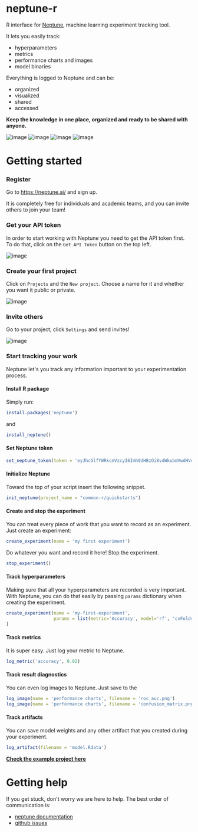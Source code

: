 # neptune-r

R interface for [Neptune](https://neptune.ai/), machine learning experiment tracking tool.

It lets you easily track:
* hyperparameters
* metrics
* performance charts and images
* model binaries

Everything is logged to Neptune and can be:
* organized
* visualized
* shared
* accessed

**Keep the knowledge in one place, organized and ready to be shared with anyone.**

![image](https://gist.githubusercontent.com/jakubczakon/f754769a39ea6b8fa9728ede49b9165c/raw/2f3a5577ac55595e8b9241d81a2de43a0fc663db/wiki.png)
![image](https://gist.githubusercontent.com/jakubczakon/f754769a39ea6b8fa9728ede49b9165c/raw/2a67f6ed1017d3f6a3dec6fe85d1727f3b41f533/neptune_quick_start.png)
![image](https://gist.githubusercontent.com/jakubczakon/f754769a39ea6b8fa9728ede49b9165c/raw/8aa4f35e29a2a5177e89a8ed5d1daa233b04b0b9/clf_report.png)
![image](https://gist.githubusercontent.com/jakubczakon/f754769a39ea6b8fa9728ede49b9165c/raw/8aa4f35e29a2a5177e89a8ed5d1daa233b04b0b9/ship_predictions.png)

# Getting started

### Register
Go to https://neptune.ai/ and sign up.

It is completely free for individuals and academic teams, and you can invite others to join your team!

### Get your API token
In order to start working with Neptune you need to get the API token first.
To do that, click on the `Get API Token` button on the top left.

![image](https://gist.githubusercontent.com/jakubczakon/f754769a39ea6b8fa9728ede49b9165c/raw/e3776e605fea1fd5377c3ec748ba87b71cd8ef12/get_api_token.png)

### Create your first project
Click on `Projects` and the `New project`. Choose a name for it and whether you want it public or private.

![image](https://gist.githubusercontent.com/jakubczakon/f754769a39ea6b8fa9728ede49b9165c/raw/e3776e605fea1fd5377c3ec748ba87b71cd8ef12/new_project.png)


### Invite others
Go to your project, click `Settings` and send invites!

![image](https://gist.githubusercontent.com/jakubczakon/f754769a39ea6b8fa9728ede49b9165c/raw/e3776e605fea1fd5377c3ec748ba87b71cd8ef12/invite.png)

### Start tracking your work
Neptune let's you track any information important to your experimentation process.

#### Install R package

Simply run:

```R
install.packages('neptune')
```

and

```R
install_neptune()
```
#### Set Neptune token

```R
set_neptune_token(token = 'eyJhcGlfYWRkcmVzcyI6Imh0dHBzOi8vdWkubmVwdHVuZS5haSIsImFwaV9rZXkiOiJiNzA2YmM4Zi03NmY5LTRjMmUtOTM5ZC00YmEwMzZmOTMyZTQifQ==')
```

#### Initialize Neptune
Toward the top of your script insert the following snippet.

```R
init_neptune(project_name = "common-r/quickstarts")
```

#### Create and stop the experiment
You can treat every piece of work that you want to record as an experiment.
Just create an experiment:

```R
create_experiment(name = 'my first experiment')
```
Do whatever you want and record it here!
Stop the experiment.

```R
stop_experiment()
```

#### Track hyperparameters
Making sure that all your hyperparameters are recorded is very important.
With Neptune, you can do that easily by passing `params` dictionary when creating the experiment.

```R
create_experiment(name = 'my-first-experiment',
                  params = list(metric='Accuracy', model='rf', 'cvFolds'=2),
)

```

#### Track metrics
It is super easy. Just log your metric to Neptune.

```R
log_metric('accuracy', 0.92)
```

#### Track result diagnostics
You can even log images to Neptune. Just save to the

```R
log_image(name = 'performance charts', filename = 'roc_auc.png')
log_image(name = 'performance charts', filename = 'confusion_matrix.png')
```

#### Track artifacts
You can save model weights and any other artifact that you created during your experiment.

```R
log_artifact(filename = 'model.Rdata')
```

**[Check the example project here](https://app.neptune.ai/o/shared/org/r-integration/experiments?viewId=817be69c-103e-11ea-9a39-42010a840083)**


# Getting help
If you get stuck, don't worry we are here to help.
The best order of communication is:

 * [neptune documentation](https://docs.neptune.ai/getting-started/getting-help.html#chat)
 * [github issues](https://github.com/neptune-ai/neptune-client/issues)
